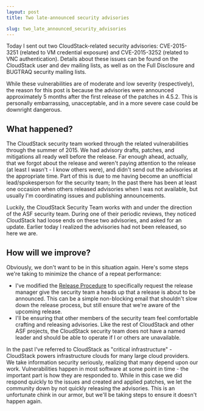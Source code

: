 ```yaml
---
layout: post
title: Two late-announced security advisories

slug: two_late_announced_security_advisories
---
```

<p>Today I sent out two CloudStack-related security advisories: CVE-2015-3251 (related to VM credential exposure) and CVE-2015-3252 (related to VNC authentication). Details about these issues can be found on the CloudStack user and dev mailing lists, as well as on the Full Disclosure and BUGTRAQ security mailing lists.
</p>

<!-- truncate -->

<p>While these vulnerabilities are of moderate and low severity (respectively), the reason for this post is because the advisories were announced approximately 5 months after the first release of the patches in 4.5.2. This is personally embarrassing, unacceptable, and in a more severe case could be downright dangerous.</p>
<h2>What happened?</h2>
<p>The CloudStack security team worked through the related vulnerabilities through the summer of 2015. We had advisory drafts, patches, and mitigations all ready well before the release. Far enough ahead, actually, that we forgot about the release and weren't paying attention to the release (at least I wasn't - I know others were), and didn't send out the advisories at the appropriate time. Part of this is due to me having become an unofficial lead/spokesperson for the security team; In the past there has been at least one occasion when others released advisories when I was not available, but usually I'm coordinating issues and publishing announcements.</p>
<p>Luckily, the CloudStack Security Team works with and under the direction of the ASF security team. During one of their periodic reviews, they noticed CloudStack had loose ends on these two advisories, and asked for an update. Earlier today I realized the advisories had not been released, so here we are. </p>
<h2>How will we improve?</h2>
<p>Obviously, we don't want to be in this situation again. Here's some steps we're taking to minimize the chance of a repeat performance:</p>
<ul>
<li> I've modified the <a href="https://cwiki.apache.org/confluence/display/CLOUDSTACK/Release+Procedure">Release Procedure</a> to specifically request the release manager give the security team a heads up that a release is about to be announced. This can be a simple non-blocking email that shouldn't slow down the release process, but still ensure that we're aware of the upcoming release.</li>
<li>I'll be ensuring that other members of the security team feel comfortable crafting and releasing advisories. Like the rest of CloudStack and other ASF projects, the CloudStack security team does not have a named leader and should be able to operate if I or others are unavailable.</li>
</ul>
<p>In the past I've referred to CloudStack as "critical infrastructure" - CloudStack powers infrastructure clouds for many large cloud providers. We take information security seriously, realizing that many depend upon our work. Vulnerabilities happen in most software at some point in time - the important part is how they are responded to. While in this case we did respond quickly to the issues and created and applied patches, we let the community down by not quickly releasing the advisories. This is an unfortunate chink in our armor, but we'll be taking steps to ensure it doesn't happen again.</p>
